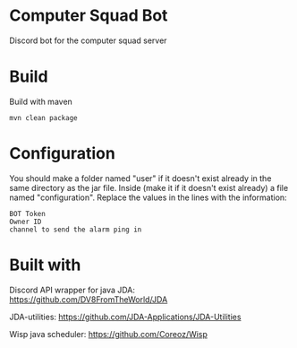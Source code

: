 # Computer Squad Bot
Discord bot for the computer squad server

# Build
Build with maven
```
mvn clean package
```

# Configuration
You should make a folder named "user" 
if it doesn't exist already in the same directory as the jar file.
Inside (make it if it doesn't exist already) a file named "configuration".
Replace the values in the lines with the information:
```
BOT Token
Owner ID
channel to send the alarm ping in
```

# Built with
Discord API wrapper for java JDA: https://github.com/DV8FromTheWorld/JDA 

JDA-utilities: https://github.com/JDA-Applications/JDA-Utilities

Wisp java scheduler: https://github.com/Coreoz/Wisp
